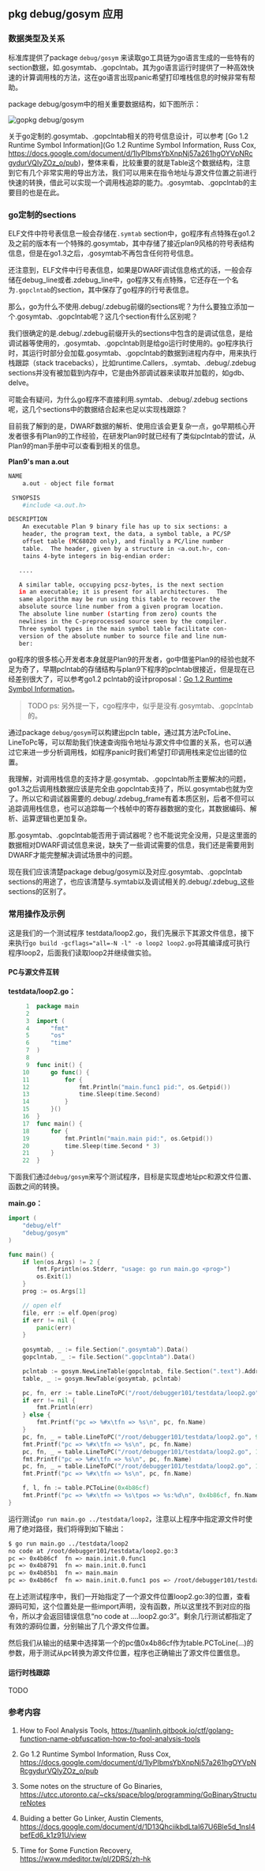 ## pkg debug/gosym 应用

### 数据类型及关系

标准库提供了package `debug/gosym` 来读取go工具链为go语言生成的一些特有的section数据，如.gosymtab、.gopclntab。其为go语言运行时提供了一种高效快速的计算调用栈的方法，这在go语言出现panic希望打印堆栈信息的时候非常有帮助。

package debug/gosym中的相关重要数据结构，如下图所示：

![gopkg debug/gosym](assets/1c07e57ff316dda1.png)

关于go定制的.gosymtab、.gopclntab相关的符号信息设计，可以参考 [Go 1.2 Runtime Symbol Information](Go 1.2 Runtime Symbol Information, Russ Cox, https://docs.google.com/document/d/1lyPIbmsYbXnpNj57a261hgOYVpNRcgydurVQIyZOz_o/pub)，整体来看，比较重要的就是Table这个数据结构，注意到它有几个非常实用的导出方法，我们可以用来在指令地址与源文件位置之前进行快速的转换，借此可以实现一个调用栈追踪的能力。.gosymtab、.gopclntab的主要目的也是在此。

### go定制的sections

ELF文件中符号表信息一般会存储在`.symtab` section中，go程序有点特殊在go1.2及之前的版本有一个特殊的.gosymtab，其中存储了接近plan9风格的符号表结构信息，但是在go1.3之后，.gosymtab不再包含任何符号信息。

还注意到，ELF文件中行号表信息，如果是DWARF调试信息格式的话，一般会存储在debug_line或者.zdebug_line中，go程序又有点特殊，它还存在一个名为`.gopclntab`的section，其中保存了go程序的行号表信息。

那么，go为什么不使用.debug/.zdebug前缀的sections呢？为什么要独立添加一个.gosymtab、.gopclntab呢？这几个section有什么区别呢？

我们很确定的是.debug/.zdebug前缀开头的sections中包含的是调试信息，是给调试器等使用的，.gosymtab、.gopclntab则是给go运行时使用的。go程序执行时，其运行时部分会加载.gosymtab、.gopclntab的数据到进程内存中，用来执行栈跟踪（stack tracebacks），比如runtime.Callers，.symtab、.debug/.zdebug sections并没有被加载到内存中，它是由外部调试器来读取并加载的，如gdb、delve。

可能会有疑问，为什么go程序不直接利用.symtab、.debug/.zdebug sections呢，这几个sections中的数据结合起来也足以实现栈跟踪？

目前我了解到的是，DWARF数据的解析、使用应该会更复杂一点，go早期核心开发者很多有Plan9的工作经验，在研发Plan9时就已经有了类似pclntab的尝试，从Plan9的man手册中可以查看到相关的信息。

**Plan9's man a.out**

```bash
NAME
    a.out - object file format

 SYNOPSIS
    #include <a.out.h>

DESCRIPTION
    An executable Plan 9 binary file has up to six sections: a
    header, the program text, the data, a symbol table, a PC/SP
    offset table (MC68020 only), and finally a PC/line number
    table.  The header, given by a structure in <a.out.h>, con-
    tains 4-byte integers in big-endian order:

   ....

   A similar table, occupying pcsz-bytes, is the next section
   in an executable; it is present for all architectures.  The
   same algorithm may be run using this table to recover the
   absolute source line number from a given program location.
   The absolute line number (starting from zero) counts the
   newlines in the C-preprocessed source seen by the compiler.
   Three symbol types in the main symbol table facilitate con-
   version of the absolute number to source file and line num-
   ber:
```

go程序的很多核心开发者本身就是Plan9的开发者，go中借鉴Plan9的经验也就不足为奇了，早期pclntab的存储结构与plan9下程序的pclntab很接近，但是现在已经差别很大了，可以参考go1.2 pclntab的设计proposal：[Go 1.2 Runtime Symbol Information](https://docs.google.com/document/d/1lyPIbmsYbXnpNj57a261hgOYVpNRcgydurVQIyZOz_o/pub)。

> TODO ps: 另外提一下，cgo程序中，似乎是没有.gosymtab、.gopclntab的。

通过package `debug/gosym`可以构建出pcln table，通过其方法PcToLine、LineToPc等，可以帮助我们快速查询指令地址与源文件中位置的关系，也可以通过它来进一步分析调用栈，如程序panic时我们希望打印调用栈来定位出错的位置。

我理解，对调用栈信息的支持才是.gosymtab、.gopclntab所主要解决的问题，go1.3之后调用栈数据应该是完全由.gopclntab支持了，所以.gosymtab也就为空了。所以它和调试器需要的.debug/.zdebug_frame有着本质区别，后者不但可以追踪调用栈信息，也可以追踪每一个栈帧中的寄存器数据的变化，其数据编码、解析、运算逻辑也更加复杂。

那.gosymtab、.gopclntab能否用于调试器呢？也不能说完全没用，只是这里面的数据相对DWARF调试信息来说，缺失了一些调试需要的信息，我们还是需要用到DWARF才能完整解决调试场景中的问题。

现在我们应该清楚package debug/gosym以及对应.gosymtab、.gopclntab sections的用途了，也应该清楚与.symtab以及调试相关的.debug/.zdebug_这些sections的区别了。 

### 常用操作及示例

这是我们的一个测试程序 testdata/loop2.go，我们先展示下其源文件信息，接下来执行`go build -gcflags="all=-N -l" -o loop2 loop2.go`将其编译成可执行程序loop2，后面我们读取loop2并继续做实验。

#### PC与源文件互转

**testdata/loop2.go：**

```go
     1  package main
     2  
     3  import (
     4      "fmt"
     5      "os"
     6      "time"
     7  )
     8  
     9  func init() {
    10      go func() {
    11          for {
    12              fmt.Println("main.func1 pid:", os.Getpid())
    13              time.Sleep(time.Second)
    14          }
    15      }()
    16  }
    17  func main() {
    18      for {
    19          fmt.Println("main.main pid:", os.Getpid())
    20          time.Sleep(time.Second * 3)
    21      }
    22  }
```

下面我们通过`debug/gosym`来写个测试程序，目标是实现虚地址pc和源文件位置、函数之间的转换。

**main.go：**

````go
import (
    "debug/elf"
	"debug/gosym"
)

func main() {
    if len(os.Args) != 2 {
		fmt.Fprintln(os.Stderr, "usage: go run main.go <prog>")
		os.Exit(1)
	}
	prog := os.Args[1]

	// open elf
	file, err := elf.Open(prog)
	if err != nil {
		panic(err)
	}
    
	gosymtab, _ := file.Section(".gosymtab").Data()
	gopclntab, _ := file.Section(".gopclntab").Data()

	pclntab := gosym.NewLineTable(gopclntab, file.Section(".text").Addr)
	table, _ := gosym.NewTable(gosymtab, pclntab)

	pc, fn, err := table.LineToPC("/root/debugger101/testdata/loop2.go", 3)
	if err != nil {
		fmt.Println(err)
	} else {
		fmt.Printf("pc => %#x\tfn => %s\n", pc, fn.Name)
	}
	pc, fn, _ = table.LineToPC("/root/debugger101/testdata/loop2.go", 9)
	fmt.Printf("pc => %#x\tfn => %s\n", pc, fn.Name)
	pc, fn, _ = table.LineToPC("/root/debugger101/testdata/loop2.go", 11)
	fmt.Printf("pc => %#x\tfn => %s\n", pc, fn.Name)
	pc, fn, _ = table.LineToPC("/root/debugger101/testdata/loop2.go", 17)
	fmt.Printf("pc => %#x\tfn => %s\n", pc, fn.Name)

	f, l, fn := table.PCToLine(0x4b86cf)
	fmt.Printf("pc => %#x\tfn => %s\tpos => %s:%d\n", 0x4b86cf, fn.Name, f, l)
}
````

运行测试`go run main.go ../testdata/loop2`，注意以上程序中指定源文件时使用了绝对路径，我们将得到如下输出：

```bash
$ go run main.go ../testdata/loop2
no code at /root/debugger101/testdata/loop2.go:3
pc => 0x4b86cf  fn => main.init.0.func1
pc => 0x4b8791  fn => main.init.0.func1
pc => 0x4b85b1  fn => main.main
pc => 0x4b86cf  fn => main.init.0.func1 pos => /root/debugger101/testdata/loop2.go:9
```

在上述测试程序中，我们一开始指定了一个源文件位置loop2.go:3的位置，查看源码可知，这个位置处是一些import声明，没有函数，所以这里找不到对应的指令，所以才会返回错误信息“no code at ....loop2.go:3”。剩余几行测试都指定了有效的源码位置，分别输出了几个源文件位置。

然后我们从输出的结果中选择第一个的pc值0x4b86cf作为table.PCToLine(...)的参数，用于测试从pc转换为源文件位置，程序也正确输出了源文件位置信息。

#### 运行时栈跟踪

TODO

### 参考内容

1. How to Fool Analysis Tools, https://tuanlinh.gitbook.io/ctf/golang-function-name-obfuscation-how-to-fool-analysis-tools

2. Go 1.2 Runtime Symbol Information, Russ Cox, https://docs.google.com/document/d/1lyPIbmsYbXnpNj57a261hgOYVpNRcgydurVQIyZOz_o/pub

3. Some notes on the structure of Go Binaries, https://utcc.utoronto.ca/~cks/space/blog/programming/GoBinaryStructureNotes

4. Buiding a better Go Linker, Austin Clements, https://docs.google.com/document/d/1D13QhciikbdLtaI67U6Ble5d_1nsI4befEd6_k1z91U/view


5.  Time for Some Function Recovery, https://www.mdeditor.tw/pl/2DRS/zh-hk